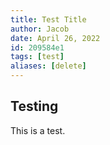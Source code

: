 ```yaml
---
title: Test Title
author: Jacob
date: April 26, 2022
id: 209584e1
tags: [test]
aliases: [delete]
---
```


## Testing

This is a test.
